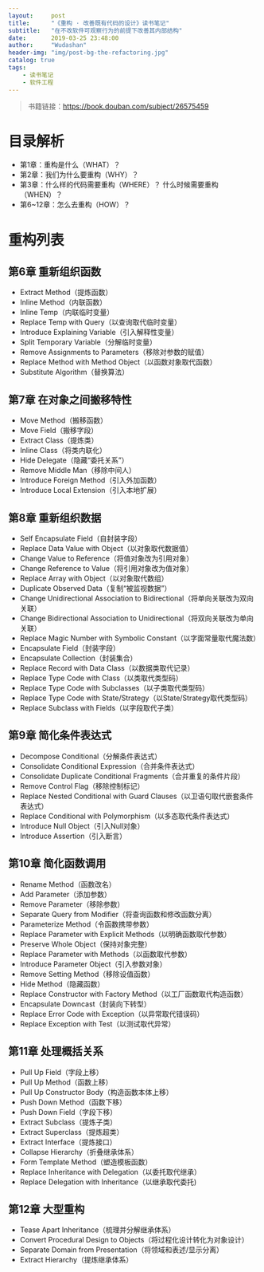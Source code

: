 ```yaml
---
layout:     post
title:      "《重构 · 改善既有代码的设计》读书笔记"
subtitle:   "在不改软件可观察行为的前提下改善其内部结构"
date:       2019-03-25 23:48:00
author:     "Wudashan"
header-img: "img/post-bg-the-refactoring.jpg"
catalog: true
tags:
    - 读书笔记
    - 软件工程
---
```


> 书籍链接：https://book.douban.com/subject/26575459

# 目录解析

* 第1章：重构是什么（WHAT）？
* 第2章：我们为什么要重构（WHY）？
* 第3章：什么样的代码需要重构（WHERE）？ 什么时候需要重构（WHEN）？
* 第6~12章：怎么去重构（HOW）？


# 重构列表

## 第6章 重新组织函数

* Extract Method（提炼函数）
* Inline Method（内联函数）
* Inline Temp（内联临时变量）
* Replace Temp with Query（以查询取代临时变量）
* Introduce Explaining Variable（引入解释性变量）
* Split Temporary Variable（分解临时变量）
* Remove Assignments to Parameters（移除对参数的赋值）
* Replace Method with Method Object（以函数对象取代函数）
* Substitute Algorithm（替换算法）

## 第7章 在对象之间搬移特性

* Move Method（搬移函数）
* Move Field（搬移字段）
* Extract Class（提炼类）
* Inline Class（将类内联化）
* Hide Delegate（隐藏“委托关系”）
* Remove Middle Man（移除中间人）
* Introduce Foreign Method（引入外加函数）
* Introduce Local Extension（引入本地扩展）

## 第8章 重新组织数据

* Self Encapsulate Field（自封装字段）
* Replace Data Value with Object（以对象取代数据值）
* Change Value to Reference（将值对象改为引用对象）
* Change Reference to Value（将引用对象改为值对象）
* Replace Array with Object（以对象取代数组）
* Duplicate Observed Data（复制“被监视数据”）
* Change Unidirectional Association to Bidirectional（将单向关联改为双向关联）
* Change Bidirectional Association to Unidirectional（将双向关联改为单向关联）
* Replace Magic Number with Symbolic Constant（以字面常量取代魔法数）
* Encapsulate Field（封装字段）
* Encapsulate Collection（封装集合）
* Replace Record with Data Class（以数据类取代记录）
* Replace Type Code with Class（以类取代类型码）
* Replace Type Code with Subclasses（以子类取代类型码）
* Replace Type Code with State/Strategy（以State/Strategy取代类型码）
* Replace Subclass with Fields（以字段取代子类）

## 第9章 简化条件表达式

* Decompose Conditional（分解条件表达式）
* Consolidate Conditional Expression（合并条件表达式）
* Consolidate Duplicate Conditional Fragments（合并重复的条件片段）
* Remove Control Flag（移除控制标记）
* Replace Nested Conditional with Guard Clauses（以卫语句取代嵌套条件表达式）
* Replace Conditional with Polymorphism（以多态取代条件表达式）
* Introduce Null Object（引入Null对象）
* Introduce Assertion（引入断言）

## 第10章 简化函数调用

* Rename Method（函数改名）
* Add Parameter（添加参数）
* Remove Parameter（移除参数）
* Separate Query from Modifier（将查询函数和修改函数分离）
* Parameterize Method（令函数携带参数）
* Replace Parameter with Explicit Methods（以明确函数取代参数）
* Preserve Whole Object（保持对象完整）
* Replace Parameter with Methods（以函数取代参数）
* Introduce Parameter Object（引入参数对象）
* Remove Setting Method（移除设值函数）
* Hide Method（隐藏函数）
* Replace Constructor with Factory Method（以工厂函数取代构造函数）
* Encapsulate Downcast（封装向下转型）
* Replace Error Code with Exception（以异常取代错误码）
* Replace Exception with Test（以测试取代异常）

## 第11章 处理概括关系

* Pull Up Field（字段上移）
* Pull Up Method（函数上移）
* Pull Up Constructor Body（构造函数本体上移）
* Push Down Method（函数下移）
* Push Down Field（字段下移）
* Extract Subclass（提炼子类）
* Extract Superclass（提炼超类）
* Extract Interface（提炼接口）
* Collapse Hierarchy（折叠继承体系）
* Form Template Method（塑造模板函数）
* Replace Inheritance with Delegation（以委托取代继承）
* Replace Delegation with Inheritance（以继承取代委托)

## 第12章 大型重构

* Tease Apart Inheritance（梳理并分解继承体系）
* Convert Procedural Design to Objects（将过程化设计转化为对象设计）
* Separate Domain from Presentation（将领域和表述/显示分离）
* Extract Hierarchy（提炼继承体系）
